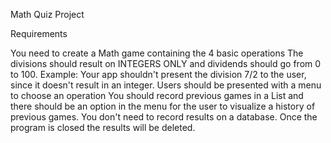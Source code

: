 Math Quiz Project

Requirements

You need to create a Math game containing the 4 basic operations
The divisions should result on INTEGERS ONLY and dividends should go from 0 to 100. Example: Your app shouldn't present the division 7/2 to the user, since it doesn't result in an integer.
Users should be presented with a menu to choose an operation
You should record previous games in a List and there should be an option in the menu for the user to visualize a history of previous games.
You don't need to record results on a database. Once the program is closed the results will be deleted.